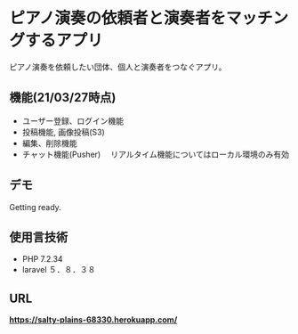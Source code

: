 <!--<p align="center"><img src="https://res.cloudinary.com/dtfbvvkyp/image/upload/v1566331377/laravel-logolockup-cmyk-red.svg" width="400"></p>-->

# ピアノ演奏の依頼者と演奏者をマッチングするアプリ
ピアノ演奏を依頼したい団体、個人と演奏者をつなぐアプリ。

## 機能(21/03/27時点)
- ユーザー登録、ログイン機能
- 投稿機能, 画像投稿(S3)
- 編集、削除機能
- チャット機能(Pusher)
　リアルタイム機能についてはローカル環境のみ有効

## デモ
Getting ready.

## 使用言技術
- PHP 7.2.34
- laravel ５．８．３８

## URL
**https://salty-plains-68330.herokuapp.com/**
